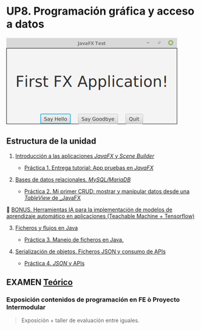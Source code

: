 # UP8. Programación gráfica y acceso a datos
![fx](fx.png)

## Estructura de la unidad
1.  [Introducción a las aplicaciones _JavaFX_ y _Scene Builder_](https://pbendom3.github.io/prog-1cfgs-daw/ups/UP8/8_1_fx/index.html)

      - [Práctica 1. Entrega tutorial: App pruebas en _JavaFX_](https://pbendom3.github.io/prog-1cfgs-daw/ups/UP8/8_1_fx/prctica_1_entrega_tutorial_app_pruebas_en_javafx.html)
   
2.  [Bases de datos relacionales. _MySQL/MariaDB_](https://pbendom3.github.io/prog-1cfgs-daw/ups/UP8/8_2_bbdd_mariadb/index.html)

      - [Práctica 2. Mi primer CRUD: mostrar y manipular datos desde una _TableView_ de _JavaFX](https://pbendom3.github.io/prog-1cfgs-daw/ups/UP8/8_2_bbdd_mariadb/prctica_2_mi_primer_crud_mostrar_y_manipular_datos_desde_una_tableview_de_javafx.html)

🎁 [BONUS. Herramientas IA para la implementación de modelos de aprendizaje automático en aplicaciones (Teachable Machine + Tensorflow)](https://pbendom3.github.io/prog-1cfgs-daw/ups/UP8/tm/index.html)

3.  [Ficheros y flujos en Java](https://pbendom3.github.io/prog-1cfgs-daw/ups/UP8/8_3_ficheros_flujos/index.html)

      - [Práctica 3. Manejo de ficheros en Java.](https://pbendom3.github.io/prog-1cfgs-daw/ups/UP8/8_3_ficheros_flujos/prctica_3_manejo_de_ficheros_en_java.html)
   
4.  [Serialización de objetos. Ficheros JSON y consumo de APIs](https://pbendom3.github.io/prog-1cfgs-daw/ups/UP8/8_4_serializacion_json/index.html)

      - [Práctica 4. _JSON_ y APIs](https://pbendom3.github.io/prog-1cfgs-daw/ups/UP8/8_4_serializacion_json/bonus_consumiendo_apis_externas_desde_java.html)

## EXAMEN [Teórico](EXAMEN_TEÓRICO_3aEv.pdf)

### Exposición contenidos de programación en FE ò Proyecto Intermodular

> Exposición + taller de evaluación entre iguales.
